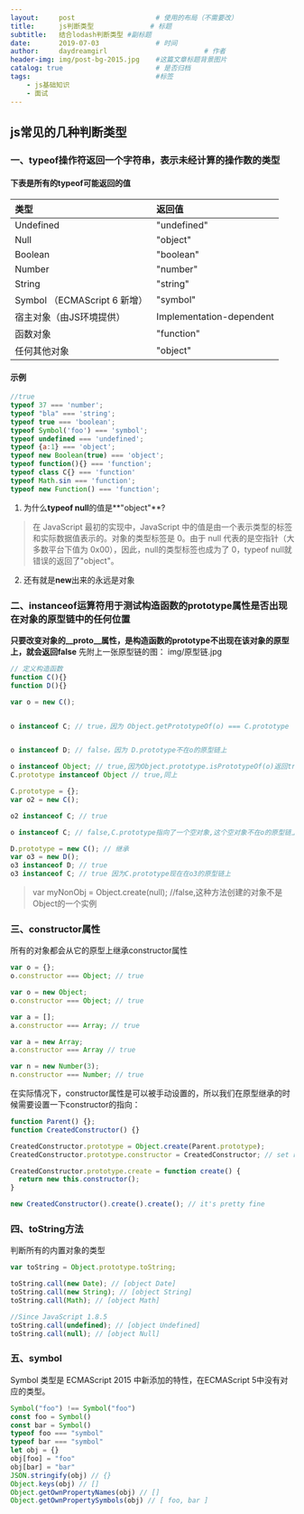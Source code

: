 ```yaml
---
layout:     post   				    # 使用的布局（不需要改）
title:      js判断类型 				# 标题 
subtitle:   结合lodash判断类型 #副标题
date:       2019-07-03 				# 时间
author:     daydreamgirl 						# 作者
header-img: img/post-bg-2015.jpg 	#这篇文章标题背景图片
catalog: true 						# 是否归档
tags:								#标签
    - js基础知识
    - 面试
---
```


##  js常见的几种判断类型
###  一、typeof操作符返回一个字符串，表示未经计算的操作数的类型
#### 下表是所有的typeof可能返回的值

| 类型     | 返回值     |
| :------------- | :------------- |
| Undefined   |"undefined"   |
| Null   |  "object"  |
|  Boolean  | "boolean"  |
| Number   | "number"  |
| String   |  "string" |
|Symbol （ECMAScript 6 新增）   | "symbol"  |
| 宿主对象（由JS环境提供）  |Implementation-dependent   |
|  函数对象 | "function"  |
|  任何其他对象 |  "object" |
#### 示例
```javascript
//true
typeof 37 === 'number';
typeof "bla" === 'string';
typeof true === 'boolean';
typeof Symbol('foo') === 'symbol';
typeof undefined === 'undefined';
typeof {a:1} === 'object';
typeof new Boolean(true) === 'object';
typeof function(){} === 'function';
typeof class C{} === 'function'
typeof Math.sin === 'function';
typeof new Function() === 'function';
```

1. 为什么**typeof null**的值是**"object"**?
> 在 JavaScript 最初的实现中，JavaScript 中的值是由一个表示类型的标签和实际数据值表示的。对象的类型标签是 0。由于 null 代表的是空指针（大多数平台下值为 0x00），因此，null的类型标签也成为了 0，typeof null就错误的返回了"object"。

2. 还有就是**new**出来的永远是对象

### 二、instanceof运算符用于测试构造函数的prototype属性是否出现在对象的原型链中的任何位置
**只要改变对象的__proto__属性，是构造函数的prototype不出现在该对象的原型上，就会返回false**
先附上一张原型链的图：
img/原型链.jpg
   ```javascript
   // 定义构造函数
function C(){} 
function D(){} 

var o = new C();


o instanceof C; // true，因为 Object.getPrototypeOf(o) === C.prototype


o instanceof D; // false，因为 D.prototype不在o的原型链上

o instanceof Object; // true,因为Object.prototype.isPrototypeOf(o)返回true
C.prototype instanceof Object // true,同上

C.prototype = {};
var o2 = new C();

o2 instanceof C; // true

o instanceof C; // false,C.prototype指向了一个空对象,这个空对象不在o的原型链上.

D.prototype = new C(); // 继承
var o3 = new D();
o3 instanceof D; // true
o3 instanceof C; // true 因为C.prototype现在在o3的原型链上
   ```
>  var myNonObj  = Object.create(null);  //false,这种方法创建的对象不是Object的一个实例

### 三、constructor属性
所有的对象都会从它的原型上继承constructor属性
```javascript
var o = {};
o.constructor === Object; // true

var o = new Object;
o.constructor === Object; // true

var a = [];
a.constructor === Array; // true

var a = new Array;
a.constructor === Array // true

var n = new Number(3);
n.constructor === Number; // true

```
在实际情况下，constructor属性是可以被手动设置的，所以我们在原型继承的时候需要设置一下constructor的指向：
```javascript
function Parent() {}; 
function CreatedConstructor() {} 

CreatedConstructor.prototype = Object.create(Parent.prototype); 
CreatedConstructor.prototype.constructor = CreatedConstructor; // set right constructor for further using

CreatedConstructor.prototype.create = function create() { 
  return new this.constructor();
} 

new CreatedConstructor().create().create(); // it's pretty fine
```
### 四、toString方法
判断所有的内置对象的类型
```javascript
var toString = Object.prototype.toString;

toString.call(new Date); // [object Date]
toString.call(new String); // [object String]
toString.call(Math); // [object Math]

//Since JavaScript 1.8.5
toString.call(undefined); // [object Undefined]
toString.call(null); // [object Null]

```
### 五、symbol
Symbol 类型是 ECMAScript 2015 中新添加的特性，在ECMAScript 5中没有对应的类型。
```javascript
Symbol("foo") !== Symbol("foo")
const foo = Symbol()
const bar = Symbol()
typeof foo === "symbol"
typeof bar === "symbol"
let obj = {}
obj[foo] = "foo"
obj[bar] = "bar"
JSON.stringify(obj) // {}
Object.keys(obj) // []
Object.getOwnPropertyNames(obj) // []
Object.getOwnPropertySymbols(obj) // [ foo, bar ]
```
